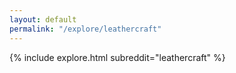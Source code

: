 ```yaml
---
layout: default
permalink: "/explore/leathercraft"
---
```


{% include explore.html subreddit="leathercraft" %}
